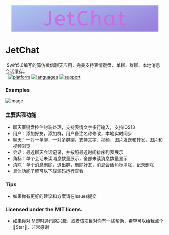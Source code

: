 <div align=center><img src="ScreenShot/JetChatSmall.png" width="467" height="84" /></div>

# JetChat
 Swift5.0编写的简仿微信聊天应用，完美支持表情键盘、单聊、群聊、本地消息会话缓存。<br>
 
[![platform](https://img.shields.io/badge/platform-iOS-blue.svg?style=plastic)](#)
[![languages](https://img.shields.io/badge/language-swift-blue.svg)](#) 
[![support](https://img.shields.io/badge/support-ios%208%2B-orange.svg)](#) 

 ### Examples
![image](https://github.com/tanagile/JetChat/blob/master/ScreenShot/JetChat.gif)

### 主要实现功能
- 聊天室键盘控件封装处理，支持表情文字多行输入，支持iOS13
- 用户：添加好友，添加群，用户备注名称修改，本地实时同步
- 聊天：一对一单聊，一对多群聊，支持文字、视频、图片发送和转发，图片和视频浏览
- 会话：最近聊天会话记录，并按照最近时间排序列表展示
- 角标：单个会话未读消息数量展示，全部未读消息数量显示
- 清除：单个消息删除，退出群，删除好友，消息会话角标清除，记录删除
- 具体功能了解可以下载源码运行查看

### Tips
- 如果你有更好的建议和方案请在lssues提交

### Licensed under the MIT licens.
- 如果你对IM即时通讯感兴趣，或者该项目对你有一些帮助，希望可以给我点个🌟Star🌟，非常感谢<br>
